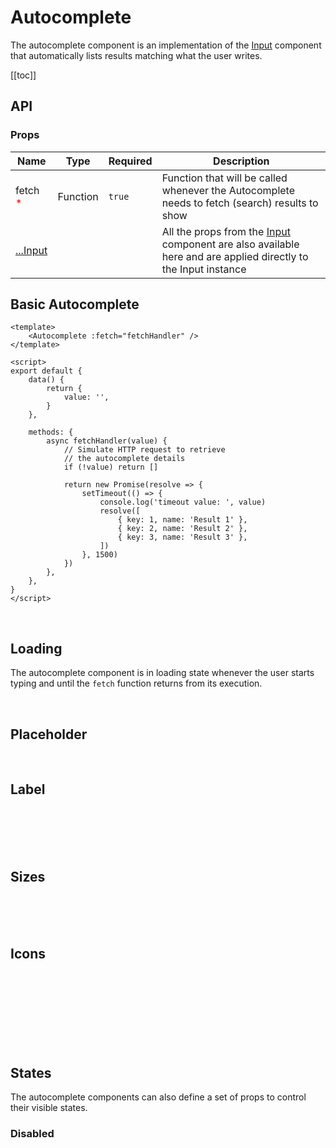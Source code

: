 # Autocomplete

The autocomplete component is an implementation of the [Input](./input.md) component that automatically lists results matching what the user writes.

[[toc]]

## API

### Props

| Name                                       | Type     | Required | Description                                                                                                                 |
| ------------------------------------------ | -------- | -------- | --------------------------------------------------------------------------------------------------------------------------- |
| fetch <span style="color: red;">\* </span> | Function | `true`   | Function that will be called whenever the Autocomplete needs to fetch (search) results to show                              |
| [...Input](./input.md#props)               |          |          | All the props from the [Input](./input.md) component are also available here and are applied directly to the Input instance |

## Basic Autocomplete

<div class="half-width-fill-on-mobile">
    <AutocompleteProxy />
</div>

<CodeGroup>
  <CodeGroupItem title="Vue" active>

```vue
<template>
	<Autocomplete :fetch="fetchHandler" />
</template>

<script>
export default {
	data() {
		return {
			value: '',
		}
	},

	methods: {
		async fetchHandler(value) {
			// Simulate HTTP request to retrieve
			// the autocomplete details
			if (!value) return []

			return new Promise(resolve => {
				setTimeout(() => {
					console.log('timeout value: ', value)
					resolve([
						{ key: 1, name: 'Result 1' },
						{ key: 2, name: 'Result 2' },
						{ key: 3, name: 'Result 3' },
					])
				}, 1500)
			})
		},
	},
}
</script>
```

  </CodeGroupItem>
</CodeGroup>

<br/>

## Loading

The autocomplete component is in loading state whenever the user starts typing and until the `fetch` function returns from its execution.

<div class="half-width-fill-on-mobile">
    <AutocompleteLoadingState />
</div>

<br/>

## Placeholder

<div class="half-width-fill-on-mobile">
    <AutocompleteProxy placeholder="Write here..." />
</div>

<br/>

## Label

<div class="half-width-fill-on-mobile">
    <AutocompleteProxy label="Start" />
    <br>
    <AutocompleteProxy label="Center" label-position="center" />
    <br>
    <AutocompleteProxy label="End" label-position="end" />
    <br>
    <AutocompleteProxy label="Inline" inline />
</div>

<br/>

## Sizes

<div class="half-width-fill-on-mobile">
    <AutocompleteProxy size="sm" placeholder="Small autocomplete" label="Small autocomplete"  />
    <br>
    <AutocompleteProxy size="md" placeholder="Normal autocomplete" label="Normal autocomplete" />
    <br>
    <AutocompleteProxy size="lg" placeholder="Large autocomplete" label="Large autocomplete" />
</div>

<br/>

## Icons

<div class="half-width-fill-on-mobile">
    <AutocompleteProxy icon="chat-3-line" size="sm" placeholder="Small autocomplete"  />
    <br>
    <AutocompleteProxy icon="chat-3-line" size="md" placeholder="Normal autocomplete" />
    <br>
    <AutocompleteProxy icon="chat-3-line" size="lg" placeholder="Large autocomplete" />
    <br>
    <br>
    <AutocompleteProxy icon="chat-3-line" icon-position="end" size="sm" placeholder="Small autocomplete"  />
    <br>
    <AutocompleteProxy icon="chat-3-line" icon-position="end" size="md" placeholder="Normal autocomplete" />
    <br>
    <AutocompleteProxy icon="chat-3-line" icon-position="end" size="lg" placeholder="Large autocomplete" />
</div>

<br/>

## States

The autocomplete components can also define a set of props to control their visible states.

### Disabled

<p class="half-width-fill-on-mobile">
    <AutocompleteProxy placeholder="Disabled autocomplete" disabled />
</p>
